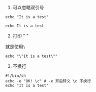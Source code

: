 1. 可以忽略双引号

```shell
echo "It is a test"

echo It is a test
```

2. 打印 " "

就是使用`\`

```shell
echo "\"It is a test\""
```

3. 不换行

```shell
#!/bin/sh
echo -e "OK! \c" # -e 开启转义 \c 不换行
echo "It is a test"
```
